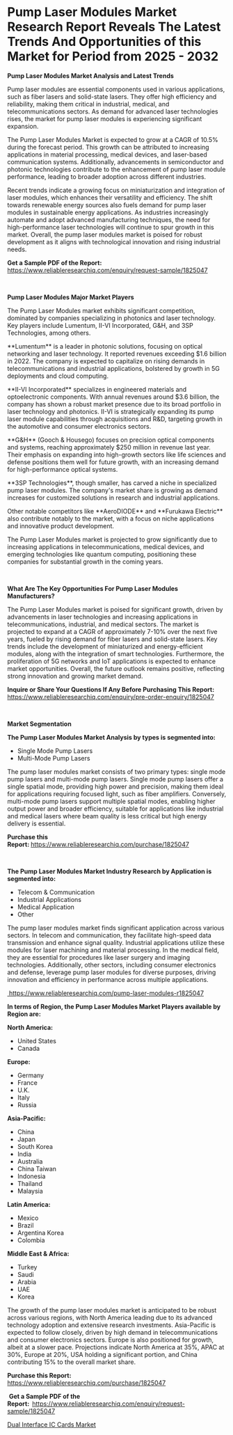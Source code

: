 <p><h1>Pump Laser Modules Market Research Report Reveals The Latest Trends And Opportunities of this Market for Period from 2025 - 2032</h1></p><p><strong>Pump Laser Modules Market Analysis and Latest Trends</strong></p>
<p><p>Pump laser modules are essential components used in various applications, such as fiber lasers and solid-state lasers. They offer high efficiency and reliability, making them critical in industrial, medical, and telecommunications sectors. As demand for advanced laser technologies rises, the market for pump laser modules is experiencing significant expansion.</p><p>The Pump Laser Modules Market is expected to grow at a CAGR of 10.5% during the forecast period. This growth can be attributed to increasing applications in material processing, medical devices, and laser-based communication systems. Additionally, advancements in semiconductor and photonic technologies contribute to the enhancement of pump laser module performance, leading to broader adoption across different industries.</p><p>Recent trends indicate a growing focus on miniaturization and integration of laser modules, which enhances their versatility and efficiency. The shift towards renewable energy sources also fuels demand for pump laser modules in sustainable energy applications. As industries increasingly automate and adopt advanced manufacturing techniques, the need for high-performance laser technologies will continue to spur growth in this market. Overall, the pump laser modules market is poised for robust development as it aligns with technological innovation and rising industrial needs.</p></p>
<p><strong>Get a Sample PDF of the Report:&nbsp;</strong> <a href="https://www.reliableresearchiq.com/enquiry/request-sample/1825047?utm_campaign=2439&utm_medium=2&utm_source=Github&utm_content=ia&utm_term=13022025&utm_id=pump-laser-modules">https://www.reliableresearchiq.com/enquiry/request-sample/1825047</a></p>
<p>&nbsp;</p>
<p><strong>Pump Laser Modules Major Market Players</strong></p>
<p><p>The Pump Laser Modules market exhibits significant competition, dominated by companies specializing in photonics and laser technology. Key players include Lumentum, II-VI Incorporated, G&H, and 3SP Technologies, among others.</p><p>**Lumentum** is a leader in photonic solutions, focusing on optical networking and laser technology. It reported revenues exceeding $1.6 billion in 2022. The company is expected to capitalize on rising demands in telecommunications and industrial applications, bolstered by growth in 5G deployments and cloud computing.</p><p>**II-VI Incorporated** specializes in engineered materials and optoelectronic components. With annual revenues around $3.6 billion, the company has shown a robust market presence due to its broad portfolio in laser technology and photonics. II-VI is strategically expanding its pump laser module capabilities through acquisitions and R&D, targeting growth in the automotive and consumer electronics sectors.</p><p>**G&H** (Gooch & Housego) focuses on precision optical components and systems, reaching approximately $250 million in revenue last year. Their emphasis on expanding into high-growth sectors like life sciences and defense positions them well for future growth, with an increasing demand for high-performance optical systems.</p><p>**3SP Technologies**, though smaller, has carved a niche in specialized pump laser modules. The company's market share is growing as demand increases for customized solutions in research and industrial applications.</p><p>Other notable competitors like **AeroDIODE** and **Furukawa Electric** also contribute notably to the market, with a focus on niche applications and innovative product development.</p><p>The Pump Laser Modules market is projected to grow significantly due to increasing applications in telecommunications, medical devices, and emerging technologies like quantum computing, positioning these companies for substantial growth in the coming years.</p></p>
<p>&nbsp;</p>
<p><strong>What Are The Key Opportunities For Pump Laser Modules Manufacturers?</strong></p>
<p><p>The Pump Laser Modules market is poised for significant growth, driven by advancements in laser technologies and increasing applications in telecommunications, industrial, and medical sectors. The market is projected to expand at a CAGR of approximately 7-10% over the next five years, fueled by rising demand for fiber lasers and solid-state lasers. Key trends include the development of miniaturized and energy-efficient modules, along with the integration of smart technologies. Furthermore, the proliferation of 5G networks and IoT applications is expected to enhance market opportunities. Overall, the future outlook remains positive, reflecting strong innovation and growing market demand.</p></p>
<p><strong>Inquire or Share Your Questions If Any Before Purchasing This Report:</strong> <a href="https://www.reliableresearchiq.com/enquiry/pre-order-enquiry/1825047?utm_campaign=2439&utm_medium=2&utm_source=Github&utm_content=ia&utm_term=13022025&utm_id=pump-laser-modules">https://www.reliableresearchiq.com/enquiry/pre-order-enquiry/1825047</a></p>
<p>&nbsp;</p>
<p><strong>Market Segmentation</strong></p>
<p><strong>The Pump Laser Modules Market Analysis by types is segmented into:</strong></p>
<p><ul><li>Single Mode Pump Lasers</li><li>Multi-Mode Pump Lasers</li></ul></p>
<p><p>The pump laser modules market consists of two primary types: single mode pump lasers and multi-mode pump lasers. Single mode pump lasers offer a single spatial mode, providing high power and precision, making them ideal for applications requiring focused light, such as fiber amplifiers. Conversely, multi-mode pump lasers support multiple spatial modes, enabling higher output power and broader efficiency, suitable for applications like industrial and medical lasers where beam quality is less critical but high energy delivery is essential.</p></p>
<p><strong>Purchase this Report:&nbsp;</strong><a href="https://www.reliableresearchiq.com/purchase/1825047?utm_campaign=2439&utm_medium=2&utm_source=Github&utm_content=ia&utm_term=13022025&utm_id=pump-laser-modules">https://www.reliableresearchiq.com/purchase/1825047</a></p>
<p>&nbsp;</p>
<p><strong>The Pump Laser Modules Market Industry Research by Application is segmented into:</strong></p>
<p><ul><li>Telecom & Communication</li><li>Industrial Applications</li><li>Medical Application</li><li>Other</li></ul></p>
<p><p>The pump laser modules market finds significant application across various sectors. In telecom and communication, they facilitate high-speed data transmission and enhance signal quality. Industrial applications utilize these modules for laser machining and material processing. In the medical field, they are essential for procedures like laser surgery and imaging technologies. Additionally, other sectors, including consumer electronics and defense, leverage pump laser modules for diverse purposes, driving innovation and efficiency in performance across multiple applications.</p></p>
<p><a href="https://www.reliableresearchiq.com/pump-laser-modules-r1825047?utm_campaign=2439&utm_medium=2&utm_source=Github&utm_content=ia&utm_term=13022025&utm_id=pump-laser-modules">&nbsp;https://www.reliableresearchiq.com/pump-laser-modules-r1825047</a></p>
<p><strong>In terms of Region, the Pump Laser Modules Market Players available by Region are:</strong></p>
<p>
    <p> <strong> North America: </strong>
        <ul>
            <li>United States</li>
            <li>Canada</li>
        </ul>
        </p> 
    <p> <strong> Europe: </strong>
        <ul>
            <li>Germany</li>
            <li>France</li>
            <li>U.K.</li>
            <li>Italy</li>
            <li>Russia</li>
        </ul>
        </p> 
    <p> <strong> Asia-Pacific: </strong>
        <ul>
            <li>China</li>
            <li>Japan</li>
            <li>South Korea</li>
            <li>India</li>
            <li>Australia</li>
            <li>China Taiwan</li>
            <li>Indonesia</li>
            <li>Thailand</li>
            <li>Malaysia</li>
        </ul>
        </p> 
    <p> <strong> Latin America: </strong>
        <ul>
            <li>Mexico</li>
            <li>Brazil</li>
            <li>Argentina Korea</li>
            <li>Colombia</li>
        </ul>
        </p> 
    <p> <strong> Middle East & Africa: </strong>
        <ul>
            <li>Turkey</li>
            <li>Saudi</li>
            <li>Arabia</li>
            <li>UAE</li>
            <li>Korea</li>
        </ul>
    </p>
    </p>
<p><p>The growth of the pump laser modules market is anticipated to be robust across various regions, with North America leading due to its advanced technology adoption and extensive research investments. Asia-Pacific is expected to follow closely, driven by high demand in telecommunications and consumer electronics sectors. Europe is also positioned for growth, albeit at a slower pace. Projections indicate North America at 35%, APAC at 30%, Europe at 20%, USA holding a significant portion, and China contributing 15% to the overall market share.</p></p>
<p><strong>Purchase this Report: </strong><a href="https://www.reliableresearchiq.com/purchase/1825047?utm_campaign=2439&utm_medium=2&utm_source=Github&utm_content=ia&utm_term=13022025&utm_id=pump-laser-modules">https://www.reliableresearchiq.com/purchase/1825047</a></p>
<p>&nbsp;<strong>Get a Sample PDF of the Report:&nbsp;&nbsp;</strong><a href="https://www.reliableresearchiq.com/enquiry/request-sample/1825047?utm_campaign=2439&utm_medium=2&utm_source=Github&utm_content=ia&utm_term=13022025&utm_id=pump-laser-modules">https://www.reliableresearchiq.com/enquiry/request-sample/1825047</a></p>
<p><strong></strong></p>
<p><p><a href="https://github.com/mathastilley812967/Market-Research-Report-List-1/blob/main/dual-interface-ic-cards-market.md?utm_campaign=2439&utm_medium=2&utm_source=Github&utm_content=ia&utm_term=13022025&utm_id=pump-laser-modules">Dual Interface IC Cards Market</a></p></p>